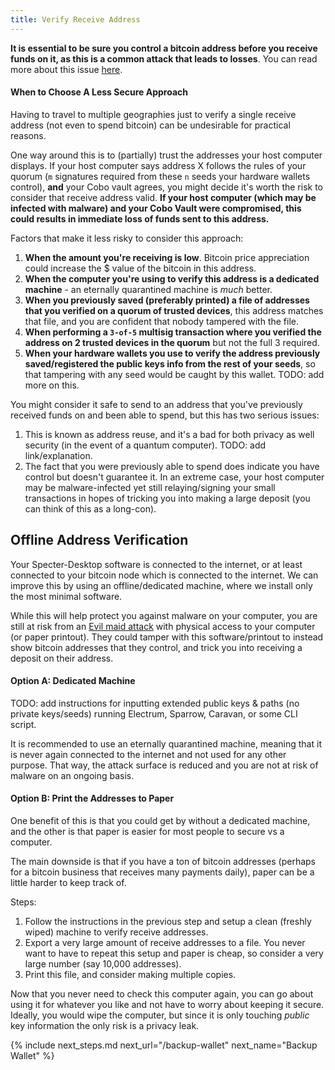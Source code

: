 ```yaml
---
title: Verify Receive Address
---
```


**It is essential to be sure you control a bitcoin address before you receive funds on it, as this is a common attack that leads to losses**.
You can read more about this issue [here](/known-issues/verify-receive-address).

#### When to Choose A Less Secure Approach
Having to travel to multiple geographies just to verify a single receive address (not even to spend bitcoin) can be undesirable for practical reasons.

One way around this is to (partially) trust the addresses your host computer displays.
If your host computer says address X follows the rules of your quorum (`m` signatures required from these `n` seeds your hardware wallets control), **and** your Cobo vault agrees, you might decide it's worth the risk to consider that receive address valid.
**If your host computer (which may be infected with malware) and your Cobo Vault were compromised, this could results in immediate loss of funds sent to this address.**

Factors that make it less risky to consider this approach:

1. **When the amount you're receiving is low**.
Bitcoin price appreciation could increase the $ value of the bitcoin in this address.
1. **When the computer you're using to verify this address is a dedicated machine** -
an eternally quarantined machine is _much_ better.
1. **When you previously saved (preferably printed) a file of addresses that you verified on a quorum of trusted devices**,
this address matches that file, and you are confident that nobody tampered with the file.
1. **When performing a `3-of-5` multisig transaction where you verified the address on 2 trusted devices in the quorum**
but not the full 3 required.
1. **When your hardware wallets you use to verify the address previously saved/registered the public keys info from the rest of your seeds**,
so that tampering with any seed would be caught by this wallet. TODO: add more on this.

You might consider it safe to send to an address that you've previously received funds on and been able to spend, but this has two serious issues:

1. This is known as address reuse, and it's a bad for both privacy as well security (in the event of a quantum computer).
TODO: add link/explanation.
1. The fact that you were previously able to spend does indicate you have control but doesn't guarantee it.
In an extreme case, your host computer may be malware-infected yet still relaying/signing your small transactions in hopes of tricking you into making a large deposit (you can think of this as a long-con).

## Offline Address Verification
Your Specter-Desktop software is connected to the internet, or at least connected to your bitcoin node which is connected to the internet.
We can improve this by using an offline/dedicated machine, where we install only the most minimal software.

While this will help protect you against malware on your computer, you are still at risk from an [Evil maid attack](https://en.wikipedia.org/wiki/Evil_maid_attack) with physical access to your computer (or paper printout).
They could tamper with this software/printout to instead show bitcoin addresses that they control, and trick you into receiving a deposit on their address.

#### Option A: Dedicated Machine
TODO: add instructions for inputting extended public keys & paths (no private keys/seeds) running Electrum, Sparrow, Caravan, or some CLI script.

It is recommended to use an eternally quarantined machine, meaning that it is never again connected to the internet and not used for any other purpose.
That way, the attack surface is reduced and you are not at risk of malware on an ongoing basis.

#### Option B: Print the Addresses to Paper
One benefit of this is that you could get by without a dedicated machine, and the other is that paper is easier for most people to secure vs a computer.

The main downside is that if you have a ton of bitcoin addresses (perhaps for a bitcoin business that receives many payments daily), paper can be a little harder to keep track of.

Steps:

1. Follow the instructions in the previous step and setup a clean (freshly wiped) machine to verify receive addresses.
1. Export a very large amount of receive addresses to a file.
You never want to have to repeat this setup and paper is cheap, so consider a very large number (say 10,000 addresses).
1. Print this file, and consider making multiple copies.

Now that you never need to check this computer again, you can go about using it for whatever you like and not have to worry about keeping it secure.
Ideally, you would wipe the computer, but since it is only touching _public_ key information the only risk is a privacy leak.

{% include next_steps.md next_url="/backup-wallet" next_name="Backup Wallet" %}
